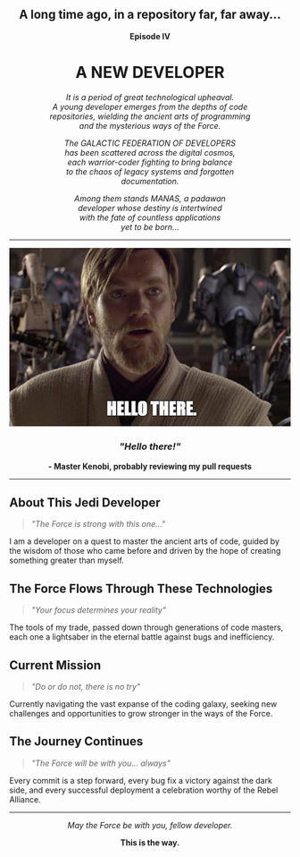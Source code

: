 <div align="center">

## A long time ago, in a repository far, far away...

**Episode IV**

# A NEW DEVELOPER

*It is a period of great technological upheaval.*  
*A young developer emerges from the depths of code*  
*repositories, wielding the ancient arts of programming*  
*and the mysterious ways of the Force.*

*The GALACTIC FEDERATION OF DEVELOPERS*  
*has been scattered across the digital cosmos,*  
*each warrior-coder fighting to bring balance*  
*to the chaos of legacy systems and forgotten*  
*documentation.*

*Among them stands MANAS, a padawan*  
*developer whose destiny is intertwined*  
*with the fate of countless applications*  
*yet to be born...*

</div>

---

<div align="center">
  
![Hello There](image.png)

### *"Hello there!"*
**- Master Kenobi, probably reviewing my pull requests**

</div>

---

## About This Jedi Developer

> *"The Force is strong with this one..."*

I am a developer on a quest to master the ancient arts of code, guided by the wisdom of those who came before and driven by the hope of creating something greater than myself.

## The Force Flows Through These Technologies

> *"Your focus determines your reality"*

The tools of my trade, passed down through generations of code masters, each one a lightsaber in the eternal battle against bugs and inefficiency.

## Current Mission

> *"Do or do not, there is no try"*

Currently navigating the vast expanse of the coding galaxy, seeking new challenges and opportunities to grow stronger in the ways of the Force.

## The Journey Continues

> *"The Force will be with you... always"*

Every commit is a step forward, every bug fix a victory against the dark side, and every successful deployment a celebration worthy of the Rebel Alliance.

---

<div align="center">

*May the Force be with you, fellow developer.*

**This is the way.**

</div>